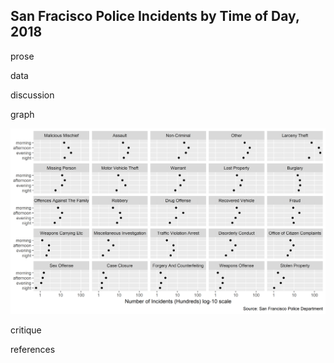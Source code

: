 
San Fracisco Police Incidents by Time of Day, 2018
--------------------------------------------------

prose

data

discussion

graph

![](../figures/d2-SFcrime.png)

critique

references
